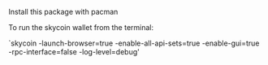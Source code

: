 Install this package with pacman

To run the skycoin wallet from the terminal:

`skycoin -launch-browser=true -enable-all-api-sets=true -enable-gui=true -rpc-interface=false -log-level=debug'
